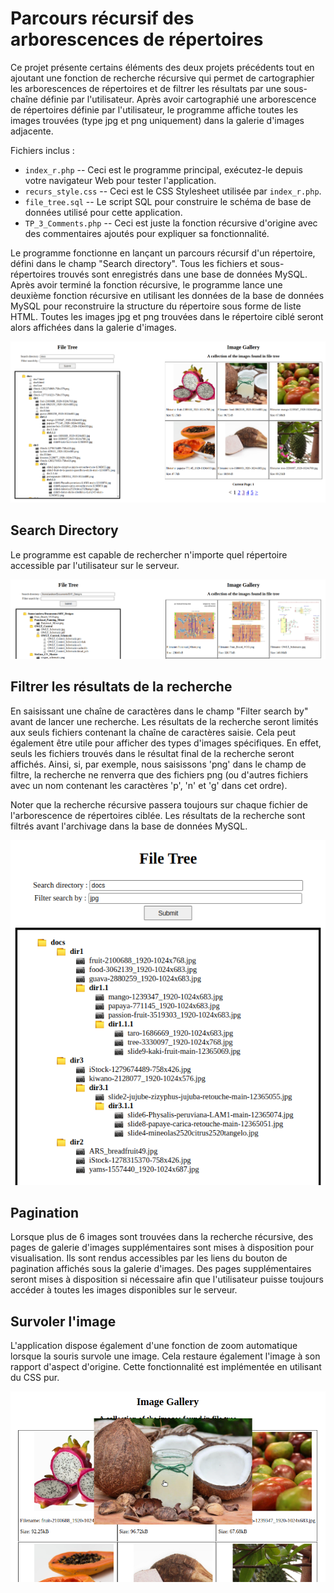 # Parcours récursif des arborescences de répertoires

Ce projet présente certains éléments des deux projets précédents tout en ajoutant une fonction de recherche récursive qui permet de cartographier les arborescences de répertoires et de filtrer les résultats par une sous-chaîne définie par l'utilisateur. Après avoir cartographié une arborescence de répertoires définie par l'utilisateur, le programme affiche toutes les images trouvées (type jpg et png uniquement) dans la galerie d'images adjacente.

Fichiers inclus :
- `index_r.php` -- Ceci est le programme principal, exécutez-le depuis votre navigateur Web pour tester l'application.
- `recurs_style.css` -- Ceci est le CSS Stylesheet utilisée par `index_r.php`.
- `file_tree.sql` -- Le script SQL pour construire le schéma de base de données utilisé pour cette application.
- `TP_3_Comments.php` -- Ceci est juste la fonction récursive d'origine avec des commentaires ajoutés pour expliquer sa fonctionnalité.

Le programme fonctionne en lançant un parcours récursif d'un répertoire, défini dans le champ "Search directory". Tous les fichiers et sous-répertoires trouvés sont enregistrés dans une base de données MySQL. Après avoir terminé la fonction récursive, le programme lance une deuxième fonction récursive en utilisant les données de la base de données MySQL pour reconstruire la structure du répertoire sous forme de liste HTML. Toutes les images jpg et png trouvées dans le répertoire ciblé seront alors affichées dans la galerie d'images.

<p align="center">
  <img src="https://github.com/GonzoDMX/Langages_Web/blob/main/TP_3_Recursive_Search/assets/app_overview.png">
</p>

## Search Directory

Le programme est capable de rechercher n'importe quel répertoire accessible par l'utilisateur sur le serveur.

<p align="center">
  <img src="https://github.com/GonzoDMX/Langages_Web/blob/main/TP_3_Recursive_Search/assets/other_dirs.png">
</p>

## Filtrer les résultats de la recherche

En saisissant une chaîne de caractères dans le champ "Filter search by" avant de lancer une recherche. Les résultats de la recherche seront limités aux seuls fichiers contenant la chaîne de caractères saisie. Cela peut également être utile pour afficher des types d'images spécifiques. En effet, seuls les fichiers trouvés dans le résultat final de la recherche seront affichés. Ainsi, si, par exemple, nous saisissons 'png' dans le champ de filtre, la recherche ne renverra que des fichiers png (ou d'autres fichiers avec un nom contenant les caractères 'p', 'n' et 'g' dans cet ordre).

Noter que la recherche récursive passera toujours sur chaque fichier de l'arborescence de répertoires ciblée. Les résultats de la recherche sont filtrés avant l'archivage dans la base de données MySQL.

<p align="center">
  <img src="https://github.com/GonzoDMX/Langages_Web/blob/main/TP_3_Recursive_Search/assets/search_filter.png">
</p>

## Pagination

Lorsque plus de 6 images sont trouvées dans la recherche récursive, des pages de galerie d'images supplémentaires sont mises à disposition pour visualisation. Ils sont rendus accessibles par les liens du bouton de pagination affichés sous la galerie d'images. Des pages supplémentaires seront mises à disposition si nécessaire afin que l'utilisateur puisse toujours accéder à toutes les images disponibles sur le serveur.

## Survoler l'image

L'application dispose également d'une fonction de zoom automatique lorsque la souris survole une image. Cela restaure également l'image à son rapport d'aspect d'origine. Cette fonctionnalité est implémentée en utilisant du CSS pur.

<p align="center">
  <img src="https://github.com/GonzoDMX/Langages_Web/blob/main/TP_3_Recursive_Search/assets/image_hover.png">
</p>


